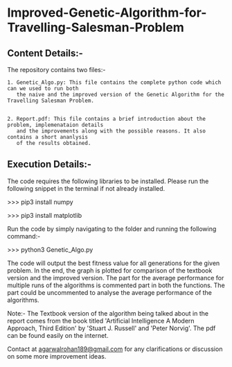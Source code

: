 # Improved-Genetic-Algorithm-for-Travelling-Salesman-Problem

## Content Details:-

The repository contains two files:-

    1. Genetic_Algo.py: This file contains the complete python code which can we used to run both 
       the naive and the improved version of the Genetic Algorithm for the Travelling Salesman Problem.
    

    2. Report.pdf: This file contains a brief introduction about the problem, implemenataion details
       and the improvements along with the possible reasons. It also contains a short ananlysis 
       of the results obtained.

## Execution Details:-

The code requires the following libraries to be installed. Please run the following snippet in the terminal if not already installed.

\>>> pip3 install numpy

\>>> pip3 install matplotlib

Run the code by simply navigating to the folder and running the following command:-

\>>> python3 Genetic_Algo.py

The code will output the best fitness value for all generations for the given problem. In the end, the graph is plotted for comparison of the textbook version and the improved version. The part for the average performance for multiple runs of the algorithms is commented part in both the functions. The part could be uncommented to analyse the average performance of the algorithms.


Note:- The Textbook version of the algorithm being talked about in the report comes from the book titled 'Artificial Intelligence A Modern Approach, Third Edition' by 'Stuart J. Russell' and 'Peter Norvig'. The pdf can be found easily on the internet.

Contact at agarwalrohan189@gmail.com for any clarifications or discussion on some more improvement ideas.  
